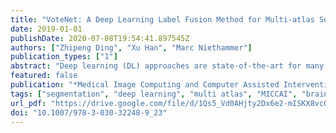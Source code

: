 ```yaml
---
title: "VoteNet: A Deep Learning Label Fusion Method for Multi-atlas Segmentation"
date: 2019-01-01
publishDate: 2020-07-08T19:54:41.897545Z
authors: ["Zhipeng Ding", "Xu Han", "Marc Niethammer"]
publication_types: ["1"]
abstract: "Deep learning (DL) approaches are state-of-the-art for many medical image segmentation tasks. They offer a number of advantages: they can be trained for specific tasks, computations are fast at test time, and segmentation quality is typically high. In contrast, previously popular multi-atlas segmentation (MAS) methods are relatively slow (as they rely on costly registrations) and even though sophisticated label fusion strategies have been proposed, DL approaches generally outperform MAS. In this work, we propose a DL-based label fusion strategy (VoteNet) which locally selects a set of reliable atlases whose labels are then fused via plurality voting. Experiments on 3D brain MRI data show that by selecting a good initial atlas set MAS with VoteNet significantly outperforms a number of other label fusion strategies as well as a direct DL segmentation approach. We also provide an experimental analysis of the upper performance bound achievable by our method. While unlikely achievable in practice, this bound suggests room for further performance improvements. Lastly, to address the runtime disadvantage of standard MAS, all our results make use of a fast DL registration approach."
featured: false
publication: "*Medical Image Computing and Computer Assisted Intervention - MICCAI 2019 - 22nd International Conference, Shenzhen, China, October 13-17, 2019, Proceedings, Part III*"
tags: ["segmentation", "deep learning", "multi atlas", "MICCAI", "brain"]
url_pdf: "https://drive.google.com/file/d/1Qs5_Vd0AHjty2Dx6e2-mISKX8vcQE44x"
doi: "10.1007/978-3-030-32248-9_23"
---
```


